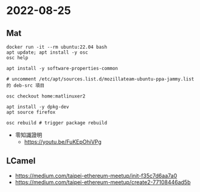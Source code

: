 # 2022-08-25

## Mat

```
docker run -it --rm ubuntu:22.04 bash
apt update; apt install -y osc
osc help

apt install -y software-properties-common

# uncomment /etc/apt/sources.list.d/mozillateam-ubuntu-ppa-jammy.list 的 deb-src 項目

osc checkout home:matlinuxer2

apt install -y dpkg-dev
apt source firefox

osc rebuild # trigger package rebuild
```

- 零知識證明
    - https://youtu.be/FuKEpOhiVPg

## LCamel

- https://medium.com/taipei-ethereum-meetup/init-f35c7d6aa7a0
- https://medium.com/taipei-ethereum-meetup/create2-77108446ad5b
